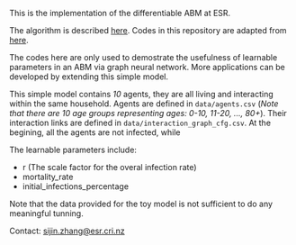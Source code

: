 This is the implementation of the differentiable ABM at ESR.

The algorithm is described [here](https://arxiv.org/abs/2207.09714). Codes in this repository are adapted from [here](https://github.com/AdityaLab/GradABM).

The codes here are only used to demostrate the usefulness of learnable parameters in an ABM via graph neural network. More applications
can be developed by extending this simple model.

This simple model contains _10_ agents, they are all living and interacting within the same household. 
Agents are defined in ``data/agents.csv`` (_Note that there are 10 age groups representing ages: 0-10, 11-20, ..., 80+_).
Their interaction links are defined in ``data/interaction_graph_cfg.csv``. At the begining, all the agents are not infected, while 


The learnable parameters include:

- r (The scale factor for the overal infection rate)
- mortality_rate
- initial_infections_percentage

Note that the data provided for the toy model is not sufficient to do any meaningful tunning.


Contact: sijin.zhang@esr.cri.nz